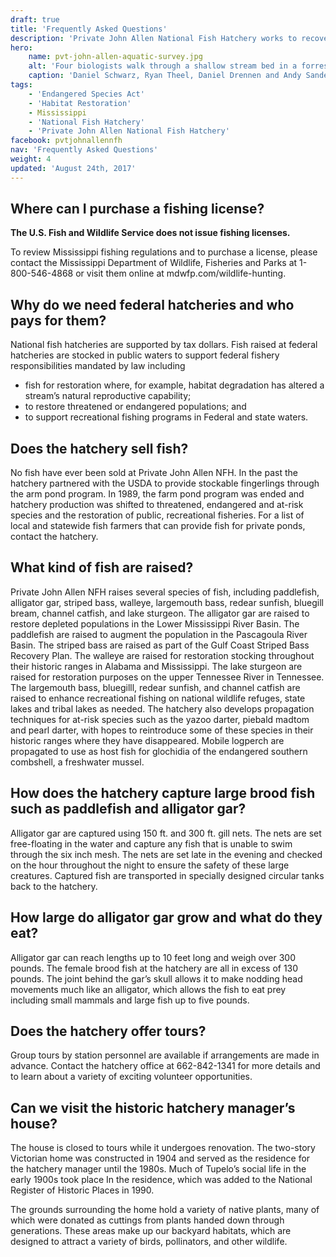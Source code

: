 ```yaml
---
draft: true
title: 'Frequently Asked Questions'
description: 'Private John Allen National Fish Hatchery works to recover, restore and enhance threatened, endangered, at-risk and recreational fish populations in the Southeast.'
hero:
    name: pvt-john-allen-aquatic-survey.jpg
    alt: 'Four biologists walk through a shallow stream bed in a forrest looking for fish.'
    caption: 'Daniel Schwarz, Ryan Theel, Daniel Drennen and Andy Sanderson sampling White Oak Creek for Bayou darter. Photo by Matt Peay, USFWS.'
tags:
    - 'Endangered Species Act'
    - 'Habitat Restoration'
    - Mississippi
    - 'National Fish Hatchery'
    - 'Private John Allen National Fish Hatchery'
facebook: pvtjohnallennfh
nav: 'Frequently Asked Questions'
weight: 4
updated: 'August 24th, 2017'
---
```


## Where can I purchase a fishing license?

**The U.S. Fish and Wildlife Service does not issue fishing licenses.**

To review Mississippi fishing regulations and to purchase a license, please contact the Mississippi Department of Wildlife, Fisheries and Parks at 1-800-546-4868 or visit them online at mdwfp.com/wildlife-hunting.

## Why do we need federal hatcheries and who pays for them?

National fish hatcheries are supported by tax dollars. Fish raised at federal hatcheries are stocked in public waters to support federal fishery responsibilities mandated by law including 

 - fish for restoration where, for example, habitat degradation has altered a stream’s natural reproductive capability; 
 - to restore threatened or endangered populations; and
 - to support recreational fishing programs in Federal and state waters.

## Does the hatchery sell fish?

No fish have ever been sold at Private John Allen NFH. In the past the hatchery partnered with the USDA to provide stockable fingerlings through the arm pond program. In 1989, the farm pond program was ended and hatchery production was shifted to threatened, endangered and at-risk species and the restoration of public, recreational fisheries. For a list  of local and statewide fish farmers that can provide fish for private ponds, contact the hatchery.

## What kind of fish are raised?

Private John Allen NFH  raises several species of fish, including paddlefish, alligator gar,  striped bass, walleye, largemouth bass, redear sunfish, bluegill bream, channel catfish, and lake sturgeon. The alligator gar are raised to restore depleted populations in the Lower Mississippi River Basin. The paddlefish are raised to augment the population in the Pascagoula River Basin. The striped bass are raised as part of the Gulf Coast Striped Bass Recovery Plan. The walleye are raised for restoration stocking throughout their historic ranges in Alabama and Mississippi. The lake sturgeon are raised for restoration purposes on the upper Tennessee River in Tennessee. The largemouth bass, bluegilll, redear sunfish, and channel catfish are raised to enhance recreational fishing on national wildlife refuges, state lakes and tribal lakes as needed. The hatchery also develops propagation techniques for at-risk species such as the yazoo darter, piebald madtom and pearl darter, with hopes to reintroduce some of these species in their historic ranges where they have disappeared. Mobile logperch are propagated to use as host fish for glochidia of the endangered southern combshell, a freshwater mussel. 

## How does the hatchery capture large brood fish such as paddlefish and alligator gar?

Alligator gar are captured using 150 ft. and 300 ft. gill nets. The nets are set free-floating in the water and capture any fish that is unable to swim through the six inch mesh. The nets are set late in the evening and checked on the hour throughout the night to ensure the safety of these large creatures. Captured fish are transported in specially designed circular tanks back to the hatchery.
## How large do alligator gar grow and what do they eat?

Alligator gar can reach lengths up to 10 feet long and weigh over 300 pounds. The female brood fish at the hatchery are all in excess of 130 pounds. The joint behind the gar’s skull allows it to make nodding head movements much like an alligator, which allows the fish to eat prey including small mammals and large fish up to five pounds. 

## Does the hatchery offer tours?

Group tours by station personnel are available if arrangements are made in advance. Contact the hatchery office at 662-842-1341 for more details and to learn about a variety of exciting volunteer opportunities.

## Can we visit the historic hatchery manager’s house?

The house is closed to tours while it undergoes renovation. The two-story Victorian home was constructed in 1904 and served as the residence for the hatchery manager until the 1980s. Much of Tupelo’s social life in the early 1900s took place In the residence, which was added to the National Register of Historic Places in 1990.

The grounds surrounding the home hold a variety of native plants, many of which were donated as cuttings from plants handed down through generations. These areas make up our backyard habitats, which are designed to attract a variety of birds, pollinators, and other wildlife.
